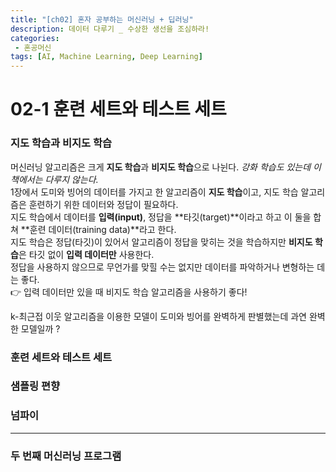 ```yaml
---
title: "[ch02] 혼자 공부하는 머신러닝 + 딥러닝"
description: 데이터 다루기 _ 수상한 생선을 조심하라!
categories: 
 - 혼공머신
tags: [AI, Machine Learning, Deep Learning]
---
```


<!-- 내용 -->

# 02-1 훈련 세트와 테스트 세트

### 지도 학습과 비지도 학습

머신러닝 알고리즘은 크게 **지도 학습**과 **비지도 학습**으로 나뉜다.  *강화 학습도 있는데 이 책에서는 다루지 않는다.*<br>
1장에서 도미와 빙어의 데이터를 가지고 한 알고리즘이 **지도 학습**이고, 지도 학습 알고리즘은 훈련하기 위한 데이터와 정답이 필요하다. <br>
지도 학습에서 데이터를 **입력(input)**, 정답을 **타깃(target)**이라고 하고 이 둘을 합쳐 **훈련 데이터(training data)**라고 한다. <br>
지도 학습은 정답(타깃)이 있어서 알고리즘이 정답을 맞히는 것을 학습하지만 **비지도 학습**은 타깃 없이 **입력 데이터만** 사용한다. <br>
정답을 사용하지 않으므로 무언가를 맞힐 수는 없지만 데이터를 파악하거나 변형하는 데는 좋다. <br>
👉 입력 데이터만 있을 때 비지도 학습 알고리즘을 사용하기 좋다! <br>

k-최근접 이웃 알고리즘을 이용한 모델이 도미와 빙어를 완벽하게 판별했는데 과연 완벽한 모델일까 ? <br>

### 훈련 세트와 테스트 세트



### 샘플링 편향

### 넘파이

------------

### 두 번째 머신러닝 프로그램
